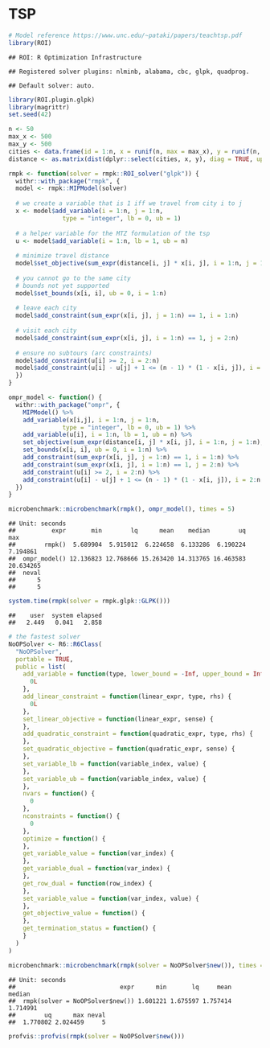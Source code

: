 TSP
================

``` r
# Model reference https://www.unc.edu/~pataki/papers/teachtsp.pdf
library(ROI)
```

    ## ROI: R Optimization Infrastructure

    ## Registered solver plugins: nlminb, alabama, cbc, glpk, quadprog.

    ## Default solver: auto.

``` r
library(ROI.plugin.glpk)
library(magrittr)
set.seed(42)

n <- 50
max_x <- 500
max_y <- 500
cities <- data.frame(id = 1:n, x = runif(n, max = max_x), y = runif(n, max = max_y))
distance <- as.matrix(dist(dplyr::select(cities, x, y), diag = TRUE, upper = TRUE))

rmpk <- function(solver = rmpk::ROI_solver("glpk")) {
  withr::with_package("rmpk", {
  model <- rmpk::MIPModel(solver)
  
  # we create a variable that is 1 iff we travel from city i to j
  x <- model$add_variable(i = 1:n, j = 1:n, 
               type = "integer", lb = 0, ub = 1)
  
  # a helper variable for the MTZ formulation of the tsp
  u <- model$add_variable(i = 1:n, lb = 1, ub = n)
  
  # minimize travel distance
  model$set_objective(sum_expr(distance[i, j] * x[i, j], i = 1:n, j = 1:n), "min")
  
  # you cannot go to the same city
  # bounds not yet supported
  model$set_bounds(x[i, i], ub = 0, i = 1:n)
  
  # leave each city
  model$add_constraint(sum_expr(x[i, j], j = 1:n) == 1, i = 1:n)
  
  # visit each city
  model$add_constraint(sum_expr(x[i, j], i = 1:n) == 1, j = 2:n)
  
  # ensure no subtours (arc constraints)
  model$add_constraint(u[i] >= 2, i = 2:n)
  model$add_constraint(u[i] - u[j] + 1 <= (n - 1) * (1 - x[i, j]), i = 2:n, j = 2:n)
  })
}

ompr_model <- function() {
  withr::with_package("ompr", {
    MIPModel() %>% 
    add_variable(x[i,j], i = 1:n, j = 1:n, 
               type = "integer", lb = 0, ub = 1) %>% 
    add_variable(u[i], i = 1:n, lb = 1, ub = n) %>% 
    set_objective(sum_expr(distance[i, j] * x[i, j], i = 1:n, j = 1:n), "min") %>% 
    set_bounds(x[i, i], ub = 0, i = 1:n) %>% 
    add_constraint(sum_expr(x[i, j], j = 1:n) == 1, i = 1:n) %>% 
    add_constraint(sum_expr(x[i, j], i = 1:n) == 1, j = 2:n) %>% 
    add_constraint(u[i] >= 2, i = 2:n) %>% 
    add_constraint(u[i] - u[j] + 1 <= (n - 1) * (1 - x[i, j]), i = 2:n, j = 2:n)
  })
}

microbenchmark::microbenchmark(rmpk(), ompr_model(), times = 5)
```

    ## Unit: seconds
    ##          expr       min        lq      mean    median        uq       max
    ##        rmpk()  5.689904  5.915012  6.224658  6.133286  6.190224  7.194861
    ##  ompr_model() 12.136823 12.768666 15.263420 14.313765 16.463583 20.634265
    ##  neval
    ##      5
    ##      5

``` r
system.time(rmpk(solver = rmpk.glpk::GLPK()))
```

    ##    user  system elapsed 
    ##   2.449   0.041   2.858

``` r
# the fastest solver
NoOPSolver <- R6::R6Class(
  "NoOPSolver",
  portable = TRUE,
  public = list(
    add_variable = function(type, lower_bound = -Inf, upper_bound = Inf) {
      0L
    },
    add_linear_constraint = function(linear_expr, type, rhs) {
      0L
    },
    set_linear_objective = function(linear_expr, sense) {
    },
    add_quadratic_constraint = function(quadratic_expr, type, rhs) {
    },
    set_quadratic_objective = function(quadratic_expr, sense) {
    },
    set_variable_lb = function(variable_index, value) {
    },
    set_variable_ub = function(variable_index, value) {
    },
    nvars = function() {
      0
    },
    nconstraints = function() {
      0
    },
    optimize = function() {
    },
    get_variable_value = function(var_index) {
    },
    get_variable_dual = function(var_index) {
    },
    get_row_dual = function(row_index) {
    },
    set_variable_value = function(var_index, value) {
    },
    get_objective_value = function() {
    },
    get_termination_status = function() {
    }
  )
)
```

``` r
microbenchmark::microbenchmark(rmpk(solver = NoOPSolver$new()), times = 5)
```

    ## Unit: seconds
    ##                             expr      min       lq     mean   median
    ##  rmpk(solver = NoOPSolver$new()) 1.601221 1.675597 1.757414 1.714991
    ##        uq      max neval
    ##  1.770802 2.024459     5

``` r
profvis::profvis(rmpk(solver = NoOPSolver$new()))
```
